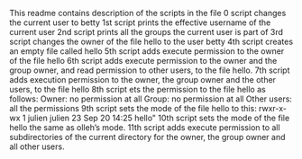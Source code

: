 This readme contains description of the scripts in the file
0 script changes the current user to betty
1st script prints the effective username of the current user
2nd script prints all the groups the current user is part of
3rd script changes the owner of the file hello to the user betty
4th script creates an empty file called hello
5th script adds execute permission to the owner of the file hello
6th script adds execute permission to the owner and the group owner, and read permission to other users, to the file hello.
7th script adds execution permission to the owner, the group owner and the other users, to the file hello
8th script ets the permission to the file hello as follows:
    Owner: no permission at all
    Group: no permission at all
    Other users: all the permissions
9th script sets the mode of the file hello to this:
rwxr-x-wx 1 julien julien 23 Sep 20 14:25 hello"
10th script sets the mode of the file hello the same as olleh’s mode.
11th script adds execute permission to all subdirectories of the current directory for the owner, the group owner and all other users.
